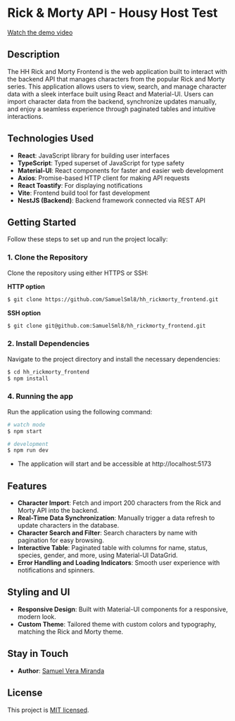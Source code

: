 # Rick & Morty API - Housy Host Test



[Watch the demo video](https://github.com/user-attachments/assets/80921a04-a241-431e-962f-5f1a06406df9)


## Description

The HH Rick and Morty Frontend is the web application built to interact with the backend API that manages characters from the popular Rick and Morty series. This application allows users to view, search, and manage character data with a sleek interface built using React and Material-UI. Users can import character data from the backend, synchronize updates manually, and enjoy a seamless experience through paginated tables and intuitive interactions.

## Technologies Used

- **React**: JavaScript library for building user interfaces
- **TypeScript**: Typed superset of JavaScript for type safety
- **Material-UI**: React components for faster and easier web development
- **Axios**: Promise-based HTTP client for making API requests
- **React Toastify**: For displaying notifications
- **Vite**: Frontend build tool for fast development
- **NestJS (Backend)**: Backend framework connected via REST API

## Getting Started

Follow these steps to set up and run the project locally:

### 1. Clone the Repository

Clone the repository using either HTTPS or SSH:

**HTTP option**

```bash
$ git clone https://github.com/SamuelSml8/hh_rickmorty_frontend.git
```

**SSH option**

```bash
$ git clone git@github.com:SamuelSml8/hh_rickmorty_frontend.git
```

### 2. Install Dependencies

Navigate to the project directory and install the necessary dependencies:

```bash
$ cd hh_rickmorty_frontend
$ npm install
```

### 4. Running the app

Run the application using the following command:

```bash
# watch mode
$ npm start

# development
$ npm run dev
```

- The application will start and be accessible at http://localhost:5173

## Features

- **Character Import**: Fetch and import 200 characters from the Rick and Morty API into the backend.
- **Real-Time Data Synchronization**: Manually trigger a data refresh to update characters in the database.
- **Character Search and Filter**: Search characters by name with pagination for easy browsing.
- **Interactive Table**: Paginated table with columns for name, status, species, gender, and more, using Material-UI DataGrid.
- **Error Handling and Loading Indicators**: Smooth user experience with notifications and spinners.

## Styling and UI

- **Responsive Design**: Built with Material-UI components for a responsive, modern look.
- **Custom Theme**: Tailored theme with custom colors and typography, matching the Rick and Morty theme.

## Stay in Touch

- **Author**: [Samuel Vera Miranda](https://www.linkedin.com/in/samuelsml)

## License

This project is [MIT licensed](LICENSE).
